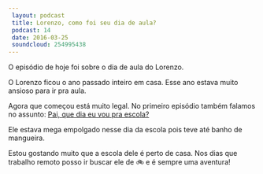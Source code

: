 ```yaml
---
 layout: podcast
 title: Lorenzo, como foi seu dia de aula?
 podcast: 14
 date: 2016-03-25
 soundcloud: 254995438
---
```


O episódio de hoje foi sobre o dia de aula do Lorenzo.

O Lorenzo ficou o ano passado inteiro em casa. Esse ano estava muito ansioso para ir pra aula.

Agora que começou está muito legal. No primeiro episódio também falamos no
assunto: [Pai, que dia eu vou pra escola?](http://lorenzo.ideia.me/podcast/2016/02/14/1.html)

Ele estava mega empolgado nesse dia da escola pois teve até banho de mangueira.

Estou gostando muito que a escola dele é perto de casa. Nos dias que trabalho
remoto posso ir buscar ele de :bike: e é sempre uma aventura!

